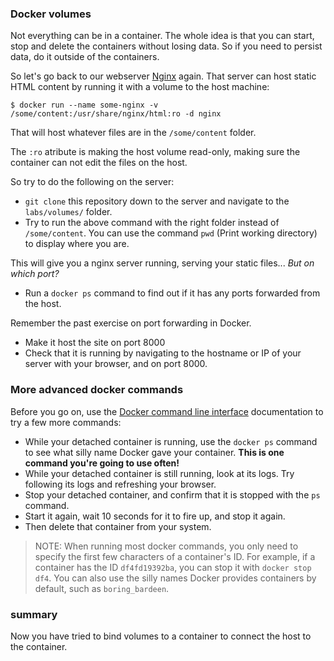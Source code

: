 ### Docker volumes

Not everything can be in a container. The whole idea is that you can start, stop and delete the containers without losing data. So if you need to persist data, do it outside of the containers.

So let's go back to our webserver [Nginx](https://hub.docker.com/_/nginx/) again. That server can host static HTML content by running it with a volume to the host machine:
```
$ docker run --name some-nginx -v /some/content:/usr/share/nginx/html:ro -d nginx
```
That will host whatever files are in the `/some/content` folder.

The `:ro` atribute is making the host volume read-only, making sure the container can not edit the files on the host.

So try to do the following on the server:

* `git clone` this repository down to the server and navigate to the `labs/volumes/` folder.
* Try to run the above command with the right folder instead of `/some/content`. You can use the command `pwd` (Print working directory) to display where you are.

This will give you a nginx server running, serving your static files... _But on which port?_

* Run a `docker ps` command to find out if it has any ports forwarded from the host.

Remember the past exercise on port forwarding in Docker.

* Make it host the site on port 8000
* Check that it is running by navigating to the hostname or IP of your server with your browser, and on port 8000.

### More advanced docker commands

Before you go on, use the [Docker command line interface](https://docs.docker.com/engine/reference/commandline/cli/) documentation to try a few more commands:

* While your detached container is running, use the ``docker ps`` command to see what silly name Docker gave your container. **This is one command you're going to use often!**
* While your detached container is still running, look at its logs. Try following its logs and refreshing your browser.
* Stop your detached container, and confirm that it is stopped with the `ps` command.
* Start it again, wait 10 seconds for it to fire up, and stop it again.
* Then delete that container from your system.

> NOTE:
    When running most docker commands, you only need to specify the first few characters of a container's ID.
    For example, if a container has the ID ``df4fd19392ba``, you can stop it with ``docker stop df4``.
    You can also use the silly names Docker provides containers by default, such as ``boring_bardeen``.

### summary

Now you have tried to bind volumes to a container to connect the host to the container.
